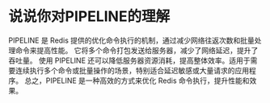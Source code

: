 # 说说你对PIPELINE的理解
PIPELINE 是 Redis 提供的优化命令执行的机制，通过减少网络往返次数和批量处理命令来提高性能。
它将多个命令打包发送给服务器，减少了网络延迟，提升了吞吐量。
使用 PIPELINE 还可以降低服务器资源消耗，提高整体效率。适用于需要连续执行多个命令或批量操作的场景，特别适合延迟敏感或大量请求的应用程序。
总之，PIPELINE 是一种高效的方式来优化 Redis 命令执行，提升性能和效果。
